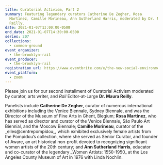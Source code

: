 ```yaml
---
title: Curatorial Activism, Part 2
summary: Featuring legendary curators Catherine De Zegher, Rosa
  Martinez, Camille Morineau, Ann Sutherland Harris, moderated by Dr. Maura
  Reilly.
date: 2021-01-07T13:00:00-0500
end_date: 2021-01-07T14:30:00-0500
series: 207
collections:
  - common-ground
event_organizer:
  - the-brooklyn-rail
event_producer:
  - the-brooklyn-rail
registration_url: https://www.eventbrite.com/e/the-new-social-environment-207-curatorial-activism-part-2-tickets-134785957427
event_platform:
  - zoom
---
```

Please join us for our second installment of Curatorial Activism moderated by curator, arts writer, and *Rail* Editor-at-Large **Dr. Maura Reilly**. 

Panelists include **Catherine De Zegher**, curator of numerous international exhibitions including the Venice Biennale, Sydney Biennale, and was the Director of the Museum of Fine Arts in Ghent, Blegium; **Rosa Martinez**, who has served as director and curator of the Venice Biennale, São Paulo Art Biennial, and the Moscow Biennale; **Camille Morineau**, curator of the \_elles@centrepompidou\_, which exhibited exclusively female artists from the Pompidou’s collection, where she served as Senior Curator, and founder of Aware, an art historical non-profit devoted to recognizing significant women artists of the 20th century; and **Ann Sutherland Harris**, educator and co-curator of the legendary \_Women Artists: 1550-1950\_ at the Los Angeles County Museum of Art in 1976 with Linda Nochlin.
